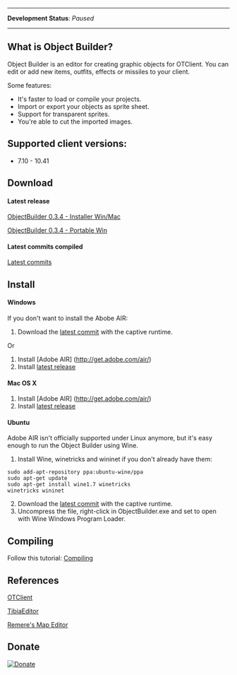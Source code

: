 ----

**Development Status**: _Paused_  

----

What is Object Builder?
----

Object Builder is an editor for creating graphic objects for OTClient. You can edit or add new items, outfits, effects or missiles to your client.

Some features:

* It's faster to load or compile your projects.
* Import or export your objects as sprite sheet.
* Support for transparent sprites.
* You're able to cut the imported images.


Supported client versions:
----

* 7.10 - 10.41


Download
----

#### Latest release

[ObjectBuilder 0.3.4 - Installer Win/Mac](https://www.dropbox.com/s/ye43g8q9rzst4ru/ObjectBuilder0.3.4.air)

[ObjectBuilder 0.3.4 - Portable Win](https://www.dropbox.com/s/qf1r7tnsxk8ydv9/ObjectBuilder0_3_4_CR.rar)

#### Latest commits compiled

[Latest commits](https://www.dropbox.com/sh/l6u5ponwfr77bhm/AAAY3xbcGudRzvcjUbizt0tha)


Install
----

#### Windows

If you don't want to install the Abobe AIR:

1. Download the [latest commit](https://github.com/Mignari/ObjectBuilder#latest-commits-compiled) with the captive runtime.

Or

1. Install [Adobe AIR] (http://get.adobe.com/air/)
2. Install [latest release](https://github.com/Mignari/ObjectBuilder#latest-release)


#### Mac OS X

1. Install [Adobe AIR] (http://get.adobe.com/air/)
2. Install [latest release](https://github.com/Mignari/ObjectBuilder#latest-release)


#### Ubuntu

Adobe AIR isn't officially supported under Linux anymore, but it's easy enough to run the Object Builder using Wine.

1. Install Wine, winetricks and wininet if you don't already have them:

```
sudo add-apt-repository ppa:ubuntu-wine/ppa
sudo apt-get update
sudo apt-get install wine1.7 winetricks
winetricks wininet
```
2. Download the [latest commit](https://github.com/Mignari/ObjectBuilder#latest-commits-compiled) with the captive runtime.
3. Uncompress the file, right-click in ObjectBuilder.exe and set to open with Wine Windows Program Loader.


Compiling
----

Follow this tutorial:
[Compiling](https://github.com/Mignari/ObjectBuilder/wiki/Compiling)


References
----

[OTClient](https://github.com/edubart/otclient)

[TibiaEditor](https://github.com/asamy45/TibiaEditor)

[Remere's Map Editor](https://github.com/hjnilsson/rme)

Donate
----
[![Donate](https://www.paypalobjects.com/en_US/i/btn/btn_donate_LG.gif)](https://www.paypal.com/cgi-bin/webscr?cmd=_s-xclick&hosted_button_id=QFNUYQ24ULK7S)

